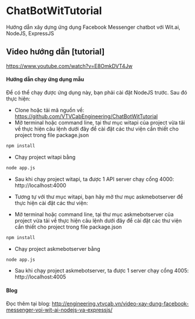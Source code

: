 # ChatBotWitTutorial
Hướng dẫn xây dựng ứng dụng Facebook Messenger chatbot với Wit.ai, NodeJS, ExpressJS


## Video hướng dẫn [tutorial]

https://www.youtube.com/watch?v=E8OmkDVT4Jw

#### Hướng dẫn chạy ứng dụng mẫu

Để có thể chạy được ứng dụng này, bạn phải cài đặt NodeJS trước. Sau đó thực hiện:

- Clone hoặc tải mã nguồn về: https://github.com/VTVCabEngineering/ChatBotWitTutorial
- Mở terminal hoặc command line, tại thư mục witapi của project vừa tải về thực hiện câu lệnh dưới đây để cài đặt các thư viện cần thiết cho project trong file package.json
```bash
npm install 
```
- Chạy project witapi bằng
```bash
node app.js
```
- Sau khi chạy project witapi, ta được 1 API server chạy cổng 4000: http://localhost:4000
 
- Tương tự với thư mục witapi, bạn hãy mở thư mục askmebotserver để thực hiện cài đặt các thư viện:
- Mở terminal hoặc command line, tại thư mục askmebotserver của project vừa tải về thực hiện câu lệnh dưới đây để cài đặt các thư viện cần thiết cho project trong file package.json
```bash
npm install 
```
- Chạy project askmebotserver bằng
```bash
node app.js
```
- Sau khi chạy project askmebotserver, ta được 1 server chạy cổng 4005: http://localhost:4005

#### Blog
Đọc thêm tại blog: http://engineering.vtvcab.vn/video-xay-dung-facebook-messenger-voi-wit-ai-nodejs-va-expressjs/
